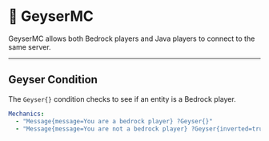 # 🌊 GeyserMC

GeyserMC allows both Bedrock players and Java players to connect to the same server.&#x20;

***

## Geyser Condition

The `Geyser{}` condition checks to see if an entity is a Bedrock player.&#x20;

```yaml
Mechanics:
  - "Message{message=You are a bedrock player} ?Geyser{}"
  - "Message{message=You are not a bedrock player} ?Geyser{inverted=true}"
```

